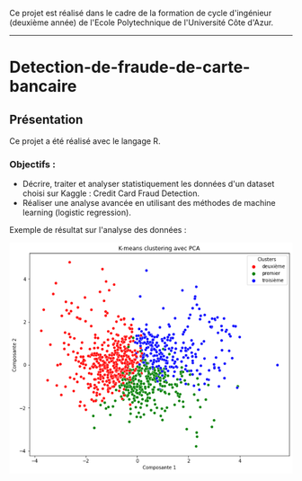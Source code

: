 Ce projet est réalisé dans le cadre de la formation de cycle d'ingénieur (deuxième année) de l'Ecole Polytechnique de l'Université Côte d'Azur.
***
# Detection-de-fraude-de-carte-bancaire

## Présentation
Ce projet a été réalisé avec le langage R.

### Objectifs :
* Décrire, traiter et analyser statistiquement les données d'un dataset choisi sur Kaggle : Credit Card Fraud Detection.
* Réaliser une analyse avancée en utilisant des méthodes de machine learning (logistic regression).

Exemple de résultat sur l'analyse des données :

![alt text](https://github.com/JulienChoukroun/Machine-Learning-Clustering-Python/blob/main/Images/K-means.png "K-means Clustering")
